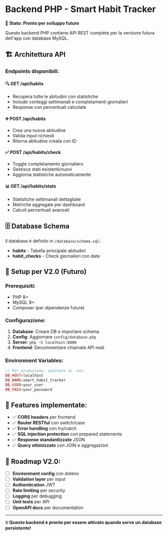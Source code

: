 # Backend PHP - Smart Habit Tracker

🚧 **Stato: Pronto per sviluppo futuro**

Questo backend PHP contiene API REST complete per la versione futura dell'app con database MySQL.

## 🏗️ **Architettura API**

### **Endpoints disponibili:**

#### **🔍 GET /api/habits**
- Recupera tutte le abitudini con statistiche
- Include conteggi settimanali e completamenti giornalieri
- Response con percentuali calcolate

#### **➕ POST /api/habits** 
- Crea una nuova abitudine
- Valida input richiesti
- Ritorna abitudine creata con ID

#### **✅ POST /api/habits/check**
- Toggle completamento giornaliero
- Gestisce stati esistenti/nuovi
- Aggiorna statistiche automaticamente

#### **📊 GET /api/habits/stats**
- Statistiche settimanali dettagliate
- Metriche aggregate per dashboard
- Calcoli percentuali avanzati

## 🗄️ **Database Schema**

Il database è definito in `/database/schema.sql`:
- **habits** - Tabella principale abitudini
- **habit_checks** - Check giornalieri con date

## 🚀 **Setup per V2.0 (Futuro)**

### **Prerequisiti:**
- PHP 8+
- MySQL 8+
- Composer (per dipendenze future)

### **Configurazione:**
1. **Database**: Creare DB e importare schema
2. **Config**: Aggiornare `config/database.php` 
3. **Server**: `php -S localhost:8000`
4. **Frontend**: Decommentare chiamate API reali

### **Environment Variables:**
```php
// Per produzione, spostare in .env
DB_HOST=localhost
DB_NAME=smart_habit_tracker  
DB_USER=your_user
DB_PASS=your_password
```

## 🔧 **Features implementate:**

- ✅ **CORS headers** per frontend
- ✅ **Router RESTful** con switch/case
- ✅ **Error handling** con try/catch
- ✅ **SQL injection protection** con prepared statements
- ✅ **Response standardizzate** JSON
- ✅ **Query ottimizzate** con JOIN e aggregazioni

## 🎯 **Roadmap V2.0:**

- [ ] **Environment config** con dotenv
- [ ] **Validation layer** per input
- [ ] **Authentication** JWT
- [ ] **Rate limiting** per security
- [ ] **Logging** per debugging
- [ ] **Unit tests** per API
- [ ] **OpenAPI docs** per documentation

---

**💡 Questo backend è pronto per essere attivato quando serve un database persistente!**
